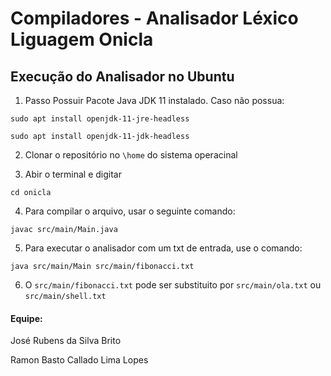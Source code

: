# Compiladores - Analisador Léxico Liguagem Onicla

## Execução do Analisador no Ubuntu


1. Passo Possuir Pacote Java JDK 11 instalado. Caso não possua:

`sudo apt install openjdk-11-jre-headless`

`sudo apt install openjdk-11-jdk-headless`

2. Clonar o repositório no `\home` do sistema operacinal


4. Abir o terminal e digitar


`cd onicla`


4. Para compilar o arquivo, usar o seguinte comando:

`javac src/main/Main.java`



5. Para executar o analisador com um txt de entrada, use o comando:

`java src/main/Main src/main/fibonacci.txt`



6. O `src/main/fibonacci.txt` pode ser substituito por `src/main/ola.txt` ou `src/main/shell.txt`


#### Equipe:
José Rubens da Silva Brito

Ramon Basto Callado Lima Lopes
